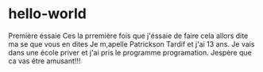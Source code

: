 # hello-world
Première éssaie
Ces la prremière fois que j'éssaie de faire cela allors dite ma se que vous en dites
Je m,apelle Patrickson Tardif et j'ai 13 ans.
Je vais dans une école priver et j'ai pris le programme programation.
Jespère que ca vas être amusant!!!
